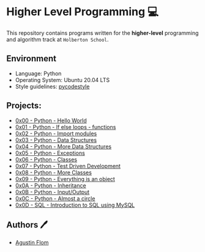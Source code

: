 # Higher Level Programming :computer:

This repository contains programs written for the **higher-level** programming and algorithm track at `Holberton School`. 

## Environment 

* Language: Python
* Operating System: Ubuntu 20.04 LTS
* Style guidelines: [pycodestyle](https://pypi.org/project/pycodestyle/)

## Projects:

* [0x00 - Python - Hello World](./0x00-python-hello_world)
* [0x01 - Python - If else loops - functions](./0x01-python-if_else_loops_functions)
* [0x02 - Python - Import modules](./0x02-python-import_modules)
* [0x03 - Python - Data Structures](./0x03-python-data_structures)
* [0x04 - Python - More Data Structures](./0x04-python-more_data_structures)
* [0x05 - Python - Exceptions](./0x05-python-exceptions)
* [0x06 - Python - Classes](./0x06-python-classes)
* [0x07 - Python - Test Driven Development](./0x07-python-test_driven_development)
* [0x08 - Python - More Classes](./0x08-python-more_classes)
* [0x09 - Python - Everything is an object](./0x09-python-everything_is_object)
* [0x0A - Python - Inheritance](./0x0A-python-inheritance)
* [0x0B - Python - Input/Output](./0x0B-python-input_output)
* [0x0C - Python - Almost a circle](./0x0C-python-almost_a_circle)
* [0x0D - SQL - Introduction to SQL using MySQL](./0x0D-SQL-introduction)

## Authors :pen:

 * [Agustin Flom](https://www.linkedin.com/in/agustin-f/)
